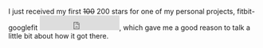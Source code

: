 I just received my first ~~100~~ 200 stars for one of my personal projects, fitbit-googlefit <iframe src="https://ghbtns.com/github-btn.html?user=twbs&repo=bootstrap&type=star&count=true&size=large" frameborder="0" scrolling="0" width="160px" height="30px"></iframe>, which gave me a good reason to talk a little bit about how it got there.

